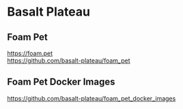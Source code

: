 

# Basalt Plateau

## Foam Pet  
https://foam.pet  
https://github.com/basalt-plateau/foam_pet

## Foam Pet Docker Images  
https://github.com/basalt-plateau/foam_pet_docker_images

